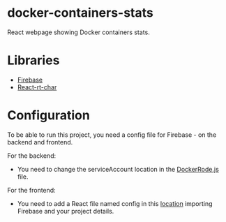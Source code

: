 # docker-containers-stats
React webpage showing Docker containers stats.

# Libraries

- [Firebase](https://www.npmjs.com/package/firebase)
- [React-rt-char](https://www.npmjs.com/package/react-rt-chart)

# Configuration

To be able to run this project, you need a config file for Firebase - on the backend and frontend. 

For the backend: 
- You need to change the serviceAccount location in the [DockerRode.js](https://github.com/lfp2/docker-containers-stats/blob/master/dockerRode.js) file.

For the frontend:
- You need to add a React file named config in this [location](https://github.com/lfp2/docker-containers-stats/tree/master/docker-stats-front/src) importing Firebase and your project details.

